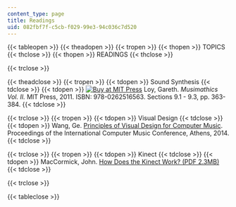 ```yaml
---
content_type: page
title: Readings
uid: 082fbf7f-c5cb-f029-99e3-94c036c7d520
---
```


{{< tableopen >}}
{{< theadopen >}}
{{< tropen >}}
{{< thopen >}}
TOPICS
{{< thclose >}}
{{< thopen >}}
READINGS
{{< thclose >}}

{{< trclose >}}

{{< theadclose >}}
{{< tropen >}}
{{< tdopen >}}
Sound Synthesis
{{< tdclose >}}
{{< tdopen >}}
[![Buy at MIT Press](/images/mp_logo.gif)](https://mitpress.mit.edu/books/musimathics-volume-2) Loy, Gareth. _Musimathics Vol. II._ MIT Press, 2011. ISBN: 978-0262516563. Sections 9.1 - 9.3, pp. 363-384.
{{< tdclose >}}

{{< trclose >}}
{{< tropen >}}
{{< tdopen >}}
Visual Design
{{< tdclose >}}
{{< tdopen >}}
Wang, Ge. [Principles of Visual Design for Computer Music](http://quod.lib.umich.edu/i/icmc/bbp2372.2014.060/1). Proceedings of the International Computer Music Conference, Athens, 2014.
{{< tdclose >}}

{{< trclose >}}
{{< tropen >}}
{{< tdopen >}}
Kinect
{{< tdclose >}}
{{< tdopen >}}
MacCormick, John. [How Does the Kinect Work? (PDF 2.3MB)](https://users.dickinson.edu/~jmac/selected-talks/kinect.pdf)
{{< tdclose >}}

{{< trclose >}}

{{< tableclose >}}